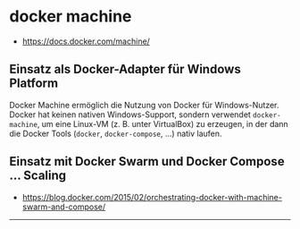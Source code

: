# docker machine
* https://docs.docker.com/machine/

## Einsatz als Docker-Adapter für Windows Platform
Docker Machine ermöglich die Nutzung von Docker für Windows-Nutzer. Docker hat keinen nativen Windows-Support, sondern verwendet ``docker-machine``, um eine Linux-VM (z. B. unter VirtualBox) zu erzeugen, in der dann die Docker Tools (``docker``, ``docker-compose``, ...) nativ laufen.

## Einsatz mit Docker Swarm und Docker Compose ... Scaling
* https://blog.docker.com/2015/02/orchestrating-docker-with-machine-swarm-and-compose/

---
